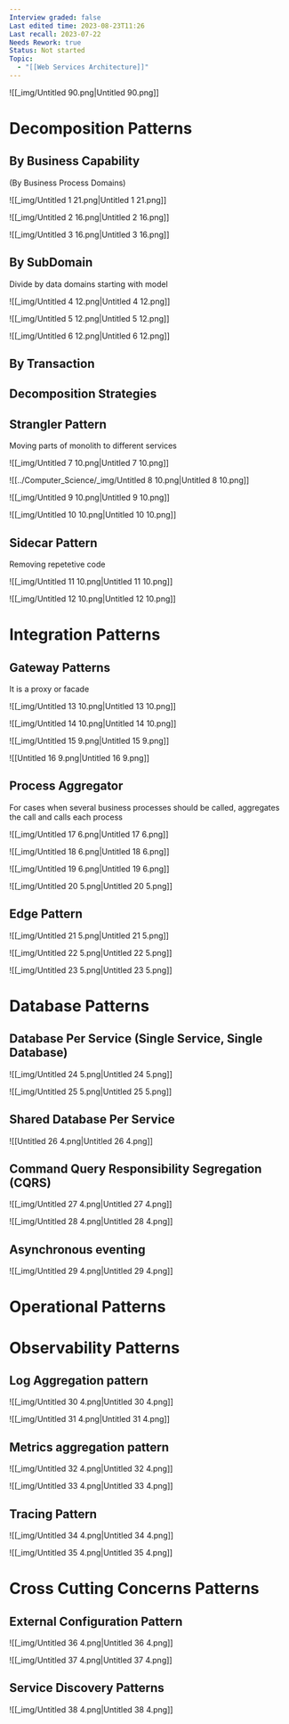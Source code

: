 ```yaml
---
Interview graded: false
Last edited time: 2023-08-23T11:26
Last recall: 2023-07-22
Needs Rework: true
Status: Not started
Topic:
  - "[[Web Services Architecture]]"
---
```

![[_img/Untitled 90.png|Untitled 90.png]]

# Decomposition Patterns

## By Business Capability

(By Business Process Domains)

![[_img/Untitled 1 21.png|Untitled 1 21.png]]

![[_img/Untitled 2 16.png|Untitled 2 16.png]]

![[_img/Untitled 3 16.png|Untitled 3 16.png]]

## By SubDomain

Divide by data domains starting with model

![[_img/Untitled 4 12.png|Untitled 4 12.png]]

![[_img/Untitled 5 12.png|Untitled 5 12.png]]

![[_img/Untitled 6 12.png|Untitled 6 12.png]]

## By Transaction

## Decomposition Strategies

## Strangler Pattern

Moving parts of monolith to different services

![[_img/Untitled 7 10.png|Untitled 7 10.png]]

![[../Computer_Science/_img/Untitled 8 10.png|Untitled 8 10.png]]

![[_img/Untitled 9 10.png|Untitled 9 10.png]]

![[_img/Untitled 10 10.png|Untitled 10 10.png]]

## Sidecar Pattern

Removing repetetive code

![[_img/Untitled 11 10.png|Untitled 11 10.png]]

![[_img/Untitled 12 10.png|Untitled 12 10.png]]

# Integration Patterns

## Gateway Patterns

It is a proxy or facade

![[_img/Untitled 13 10.png|Untitled 13 10.png]]

![[_img/Untitled 14 10.png|Untitled 14 10.png]]

![[_img/Untitled 15 9.png|Untitled 15 9.png]]

![[Untitled 16 9.png|Untitled 16 9.png]]

## Process Aggregator

For cases when several business processes should be called, aggregates the call and calls each process

![[_img/Untitled 17 6.png|Untitled 17 6.png]]

![[_img/Untitled 18 6.png|Untitled 18 6.png]]

![[_img/Untitled 19 6.png|Untitled 19 6.png]]

![[_img/Untitled 20 5.png|Untitled 20 5.png]]

## Edge Pattern

![[_img/Untitled 21 5.png|Untitled 21 5.png]]

![[_img/Untitled 22 5.png|Untitled 22 5.png]]

![[_img/Untitled 23 5.png|Untitled 23 5.png]]

  

# Database Patterns

## Database Per Service (Single Service, Single Database)

![[_img/Untitled 24 5.png|Untitled 24 5.png]]

![[_img/Untitled 25 5.png|Untitled 25 5.png]]

## Shared Database Per Service

![[Untitled 26 4.png|Untitled 26 4.png]]

## Command Query Responsibility Segregation (CQRS)

![[_img/Untitled 27 4.png|Untitled 27 4.png]]

![[_img/Untitled 28 4.png|Untitled 28 4.png]]

## Asynchronous eventing

![[_img/Untitled 29 4.png|Untitled 29 4.png]]

# Operational Patterns

# Observability Patterns

## Log Aggregation pattern

![[_img/Untitled 30 4.png|Untitled 30 4.png]]

![[_img/Untitled 31 4.png|Untitled 31 4.png]]

  

## Metrics aggregation pattern

![[_img/Untitled 32 4.png|Untitled 32 4.png]]

![[_img/Untitled 33 4.png|Untitled 33 4.png]]

  

## Tracing Pattern

![[_img/Untitled 34 4.png|Untitled 34 4.png]]

![[_img/Untitled 35 4.png|Untitled 35 4.png]]

# Cross Cutting Concerns Patterns

## External Configuration Pattern

![[_img/Untitled 36 4.png|Untitled 36 4.png]]

![[_img/Untitled 37 4.png|Untitled 37 4.png]]

## Service Discovery Patterns

![[_img/Untitled 38 4.png|Untitled 38 4.png]]